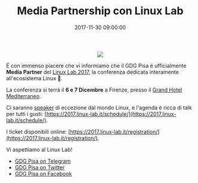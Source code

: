 ﻿---
layout: post
title: Media Partnership con Linux Lab
date:   2017-11-30 09:00:00
categories: others
---

<p style="text-align: center">
    <img src="https://www.datocms-assets.com/1787/1490697651-golab-logo-small-png"/>
</p>

É con immenso piacere che vi informiamo che il GDG Pisa é ufficialmente **Media Partner** del [Linux Lab 2017](https://2017.linux-lab.it/), la conferenza dedicata interamente all'ecosistema Linux 🐧.

La conferenza si terrà il **6 e 7 Dicembre** a Firenze, presso il [Grand Hotel Mediterraneo](https://2017.linux-lab.it/where/).

Ci saranno [speaker](https://2017.linux-lab.it/speakers/) di eccezione dal mondo Linux, e l'agenda è ricca di talk per tutti i gusti:
[https://2017.linux-lab.it/schedule/](https://2017.linux-lab.it/schedule/).

I ticket disponibili online:
[https://2017.linux-lab.it/registration/](https://2017.linux-lab.it/registration/).

Vi aspettiamo al Linux Lab!

* [GDG Pisa on Telegram](https://t.me/joinchat/B1xkFD9ooAqvs5r2xLO9KQ)
* [GDG Pisa on Twitter](http://twitter.com/gdgPisa)
* [GDG Pisa on Facebook](http://facebook.com/gdgPisa)